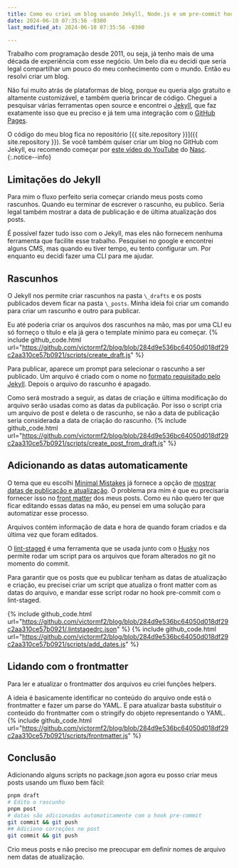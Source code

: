 ```yaml
---
title: Como eu criei um blog usando Jekyll, Node.js e um pre-commit hook
date: 2024-06-10 07:35:56 -0300
last_modified_at: 2024-06-10 07:35:56 -0300

---
```


Trabalho com programação desde 2011, ou seja, já tenho mais de uma década de experiência com esse negócio. Um belo dia eu decidi que seria legal compartilhar um pouco do meu conhecimento com o mundo. Então eu resolvi criar um blog.

Não fui muito atrás de plataformas de blog, porque eu queria algo gratuito e altamente customizável, e também queria brincar de código. Cheguei a pesquisar várias ferramentas open source e encontrei o [Jekyll](https://jekyllrb.com/), que faz exatamente isso que eu preciso e já tem uma integração com o [GitHub Pages](https://pages.github.com/).

O código do meu blog fica no repositório [{{ site.repository }}]({{ site.repository }}). Se você também quiser criar um blog no GitHub com Jekyll, eu recomendo começar por [este vídeo do YouTube](https://youtu.be/z6dx_OUChRs?si=Wp1yEuxfFM2BN0LB) do [Nasc](https://nasc.dev/).
{:.notice--info}


## Limitações do Jekyll
Para mim o fluxo perfeito seria começar criando meus posts como rascunhos. Quando eu terminar de escrever o rascunho, eu publico. Seria legal também mostrar a data de publicação e de última atualização dos posts.

É possível fazer tudo isso com o Jekyll, mas eles não fornecem nenhuma ferramenta que facilite esse trabalho. Pesquisei no google e encontrei alguns CMS, mas quando eu tiver tempo, eu tento configurar um. Por enquanto eu decidi fazer uma CLI para me ajudar.

## Rascunhos
O Jekyll nos permite criar rascunhos na pasta `\_drafts` e os posts publicados devem ficar na pasta `\_posts`. Minha ideia foi criar um comando para criar um rascunho e outro para publicar.

Eu até poderia criar os arquivos dos rascunhos na mão, mas por uma CLI eu só forneço o título e ela já gera o template mínimo para eu começar.
{% include github_code.html url="https://github.com/victormf2/blog/blob/284d9e536bc64050d018df29c2aa310ce57b0921/scripts/create_draft.js" %}

Para publicar, aparece um prompt para selecionar o rascunho a ser publicado. Um arquivo é criado com o nome no [formato requisitado pelo Jekyll](https://jekyllrb.com/docs/posts/#creating-posts). Depois o arquivo do rascunho é apagado.

Como será mostrado a seguir, as datas de criação e última modificação do arquivo serão usadas como as datas da publicação. Por isso o script cria um arquivo de post e deleta o de rascunho, se não a data de publicação seria considerada a data de criação do rascunho.
{% include github_code.html url="https://github.com/victormf2/blog/blob/284d9e536bc64050d018df29c2aa310ce57b0921/scripts/create_post_from_draft.js" %}

## Adicionando as datas automaticamente

O tema que eu escolhi [Minimal Mistakes](https://mmistakes.github.io/minimal-mistakes/) já fornece a opção de [mostrar datas de publicação e atualização](https://mmistakes.github.io/minimal-mistakes/docs/configuration/#post-dates). O problema pra mim é que eu precisaria fornecer isso no [front matter](https://jekyllrb.com/docs/front-matter/) dos meus posts. Como eu não quero ter que ficar editando essas datas na mão, eu pensei em uma solução para automatizar esse processo.

Arquivos contém informação de data e hora de quando foram criados e da última vez que foram editados.

O [lint-staged](https://github.com/lint-staged/lint-staged) é uma ferramenta que se usada junto com o [Husky](https://typicode.github.io/husky/) nos permite rodar um script para os arquivos que foram alterados no git no momento do commit.

Para garantir que os posts que eu publicar tenham as datas de atualização e criação, eu precisei criar um script que atualiza o front matter com as datas do arquivo, e mandar esse script rodar no hook pre-commit com o lint-staged.

{% include github_code.html url="https://github.com/victormf2/blog/blob/284d9e536bc64050d018df29c2aa310ce57b0921/.lintstagedrc.json" %}
{% include github_code.html url="https://github.com/victormf2/blog/blob/284d9e536bc64050d018df29c2aa310ce57b0921/scripts/add_dates.js" %}

## Lidando com o frontmatter
Para ler e atualizar o frontmatter dos arquivos eu criei funções helpers.

A ideia é basicamente identificar no conteúdo do arquivo onde está o frontmatter e fazer um parse do YAML. E para atualizar basta substituir o conteúdo do frontmatter com o stringify do objeto representando o YAML.
{% include github_code.html url="https://github.com/victormf2/blog/blob/284d9e536bc64050d018df29c2aa310ce57b0921/scripts/frontmatter.js" %}

## Conclusão
Adicionando alguns scripts no package.json agora eu posso criar meus posts usando um fluxo bem fácil:
```bash
pnpm draft
# Edito o rascunho
pnpm post
# datas são adicionadas automaticamente com o hook pre-commit
git commit && git push
## Adiciono correções no post
git commit && git push
```

Crio meus posts e não preciso me preocupar em definir nomes de arquivo nem datas de atualização.